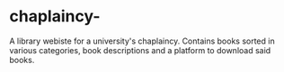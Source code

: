 # chaplaincy-

A library webiste for a university's chaplaincy.
Contains books sorted in various categories, book descriptions and a platform to download said books.
